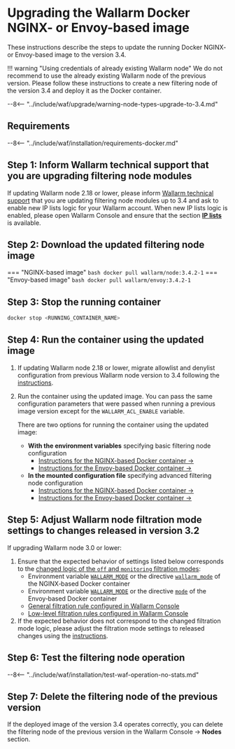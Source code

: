 [waf-mode-instr]:                   ../admin-en/configure-wallarm-mode.md
[logging-instr]:                    ../admin-en/configure-logging.md
[proxy-balancer-instr]:             ../admin-en/using-proxy-or-balancer-en.md
[process-time-limit-instr]:         ../admin-en/configure-parameters-en.md#wallarm_process_time_limit
[allocating-memory-guide]:          ../admin-en/configuration-guides/allocate-resources-for-node.md
[enable-libdetection-docs]:         ../admin-en/configure-parameters-en.md#wallarm_enable_libdetection
[sqli-attack-desc]:                 ../attacks-vulns-list.md#sql-injection
[xss-attack-desc]:                  ../attacks-vulns-list.md#crosssite-scripting-xss
[img-test-attacks-in-ui]:           ../images/admin-guides/test-attacks-quickstart.png

# Upgrading the Wallarm Docker NGINX- or Envoy-based image

These instructions describe the steps to update the running Docker NGINX- or Envoy-based image to the version 3.4.

!!! warning "Using credentials of already existing Wallarm node"
    We do not recommend to use the already existing Wallarm node of the previous version. Please follow these instructions to create a new filtering node of the version 3.4 and deploy it as the Docker container.

--8<-- "../include/waf/upgrade/warning-node-types-upgrade-to-3.4.md"

## Requirements

--8<-- "../include/waf/installation/requirements-docker.md"

## Step 1: Inform Wallarm technical support that you are upgrading filtering node modules

If updating Wallarm node 2.18 or lower, please inform [Wallarm technical support](mailto:support@wallarm.com) that you are updating filtering node modules up to 3.4 and ask to enable new IP lists logic for your Wallarm account. When new IP lists logic is enabled, please open Wallarm Console and ensure that the section [**IP lists**](../user-guides/ip-lists/overview.md) is available.

## Step 2: Download the updated filtering node image

=== "NGINX-based image"
    ``` bash
    docker pull wallarm/node:3.4.2-1
    ```
=== "Envoy-based image"
    ``` bash
    docker pull wallarm/envoy:3.4.2-1
    ```

## Step 3: Stop the running container

```bash
docker stop <RUNNING_CONTAINER_NAME>
```

## Step 4: Run the container using the updated image

1. If updating Wallarm node 2.18 or lower, migrate allowlist and denylist configuration from previous Wallarm node version to 3.4 following the [instructions](migrate-ip-lists-to-node-3.md).
2. Run the container using the updated image. You can pass the same configuration parameters that were passed when running a previous image version except for the `WALLARM_ACL_ENABLE` variable.

    There are two options for running the container using the updated image:

    * **With the environment variables** specifying basic filtering node configuration
        * [Instructions for the NGINX-based Docker container →](../admin-en/installation-docker-en.md#run-the-container-passing-the-environment-variables)
        * [Instructions for the Envoy-based Docker container →](../admin-en/installation-guides/envoy/envoy-docker.md#run-the-container-passing-the-environment-variables)
    * **In the mounted configuration file** specifying advanced filtering node configuration
        * [Instructions for the NGINX-based Docker container →](../admin-en/installation-docker-en.md#run-the-container-mounting-the-configuration-file)
        * [Instructions for the Envoy-based Docker container →](../admin-en/installation-guides/envoy/envoy-docker.md#run-the-container-mounting-envoyyaml)

## Step 5: Adjust Wallarm node filtration mode settings to changes released in version 3.2

If upgrading Wallarm node 3.0 or lower:

1. Ensure that the expected behavior of settings listed below corresponds to the [changed logic of the `off` and `monitoring` filtration modes](what-is-new.md):
      * Environment variable [`WALLARM_MODE`](../admin-en/installation-docker-en.md#run-the-container-passing-the-environment-variables) or the directive [`wallarm_mode`](../admin-en/configure-parameters-en.md#wallarm_mode) of the NGINX‑based Docker container
      * Environment variable [`WALLARM_MODE`](../admin-en/installation-guides/envoy/envoy-docker.md#run-the-container-passing-the-environment-variables) or the directive [`mode`](../admin-en/configuration-guides/envoy/fine-tuning.md#basic-settings) of the Envoy‑based Docker container
      * [General filtration rule configured in Wallarm Console](../user-guides/settings/general.md)
      * [Low-level filtration rules configured in Wallarm Console](../user-guides/rules/wallarm-mode-rule.md)
2. If the expected behavior does not correspond to the changed filtration mode logic, please adjust the filtration mode settings to released changes using the [instructions](../admin-en/configure-wallarm-mode.md).

## Step 6: Test the filtering node operation

--8<-- "../include/waf/installation/test-waf-operation-no-stats.md"

## Step 7: Delete the filtering node of the previous version

If the deployed image of the version 3.4 operates correctly, you can delete the filtering node of the previous version in the Wallarm Console → **Nodes** section.
